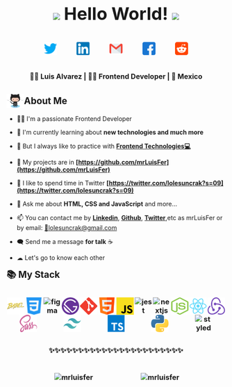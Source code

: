 <h1 style="font-size: 2.5rem; font-weight: bold; text-align: center;" align='center'> <img src="https://media.giphy.com/media/ObNTw8Uzwy6KQ/giphy.gif" width="40px"> Hello World! <img src="https://media.giphy.com/media/fFEFxS3DE5VIY/giphy.gif" width="35px" /></h1>

<div align='center' style="display: flex; flex-wrap: wrap; justify-content: center; align-items: flex-start; column-gap: 20px;">

<a margin='0 0.8rem' style="margin: 0 0.8rem; outline: none;" href="https://twitter.com/lolesuncrak" target="_blank"><img src="./assets/social-media/twitter.svg" alt="lolesuncrak" width="30"  /></a>

<a style="margin: 0 0.8rem; outline: none;" href="https://www.linkedin.com/in/mrluisfer/" target="blank"><img src="./assets/social-media/linkedin.svg" alt="luis fernando alvarez manriquez" width="30" /></a>

<a style="margin: 0 0.8rem; outline: none;" href='mailto:lolesuncrak@gmail.com' target='_blank'><img src="./assets/social-media/gmail.svg" width="30" alt="luis fernando alvarez manriquez" /></a>

<a style="margin: 0 0.8rem; outline: none;" href='https://www.facebook.com/profile.php?id=100013068189807' target='_blank'><img src='./assets/social-media/facebook.svg' alt='luis fer alvarez' width='30'/></a>

<a style="margin: 0 0.8rem; outline: none;" href="https://www.reddit.com/user/mrLuisFer" target="_blank" ><img src="./assets/social-media/reddit.svg" alt="u/mrLuisFer" width='30'></a>

</div>

<h2 style="text-align: center; font-size: 1rem;" align='center'>👦🏻 Luis Alvarez | 👨‍💻 Frontend Developer | 🌮 Mexico</h2>

<h2 style="display: flex; align-items: center; margin-bottom: 1rem;"><img style="width: 40px; margin: 0;" src="./assets/Octocat/Octocat.png" alt="🌟" width='40' /> About Me</h2>

- 👨‍💻 I'm a passionate Frontend Developer

- 🌱 I'm currently learning about **new technologies and much more**

- 💙 But I always like to practice with **[Frontend Technologies💻](https://github.com/mrLuisFer)**

- 🌟 My projects are in **[https://github.com/mrLuisFer](https://github.com/mrLuisFer)**

- 💬 I like to spend time in Twitter **[https://twitter.com/lolesuncrak?s=09](https://twitter.com/lolesuncrak?s=09)**

- 📝 Ask me about **HTML, CSS and JavaScript** and more...

- 📫 You can contact me by **[Linkedin](https://www.linkedin.com/in/mrluisfer/)**, **[Github](https://github.com/mrLuisFer)**, **[Twitter](https://twitter.com/lolesuncrak)**,etc as mrLuisFer or by email: <a href="mailto:lolesuncrak@gmail.com" >💼lolesuncrak@gmail.com</a>

- 🗨️ Send me a message **for talk** ☕

- ☁ Let's go to know each other

<h2 style="margin: 1rem 0;">📚 My Stack<h3>
<p align='center' style="text-align: center; display: flex; justify-content: space-around; flex-wrap: wrap; margin-top: 2rem; margin-bottom: 2rem;">
<img src="./assets/babel.svg" alt="babel" width="40" height="40"/> 
<img src="./assets/css3.svg" alt="css3" width="40" height="40"/> 
<img src="https://www.vectorlogo.zone/logos/figma/figma-icon.svg" alt="figma" width="40" height="40"/> 
<img src="./assets/gatsby.svg" alt="gatsby" width="40" height="40"/> 
<img src="./assets/git.svg" alt="git" width="40" height="40"/>
<img src="./assets/html.svg" alt="html5" width="40" height="40"/>
<img src="./assets/javascript.svg" alt="javascript" width="40" height="40"/> 
<img src="https://i.ibb.co/Yj6p14L/jest.png" alt="jest" width="40" height="40"/> 
<img src="https://cdn.worldvectorlogo.com/logos/nextjs-3.svg" alt="nextjs" width="40" height="40"/> 
<img src="./assets/nodejs.svg" alt="nodejs" width="40" height="40"/> 
<img src="./assets/react.svg" alt="react" width="40" height="40"/> 
<img src="./assets/redux.svg" alt="redux" width="40" height="40"/> 
<img src="./assets/sass.svg" alt="sass" width="40" height="40"/> 
<img src="./assets/tailwindcss.svg" alt="tailwind" width="40" height="40"/> 
<img src="./assets/typescript.svg" alt="typescript" width="40" height="40"/>
<img src="./assets/python.svg" alt="python" width="40" height="40"/>
<img src="https://miro.medium.com/max/318/1*c1rnU4_5k7Mimo_CA1efmQ.png" alt="styled-components" width="40" height="40"/>
</p>

<p style="text-align: center; margin: 1.5rem 0;" align='center'>
  ✨✨✨✨✨✨✨✨✨✨✨✨✨✨✨✨✨✨✨✨✨✨✨
</p>
<div style="display: flex; justify-content: space-evenly; flex-wrap: wrap;">
  <p>&nbsp;<img align="center" src="https://github-readme-stats.vercel.app/api?username=mrLuisFer&show_icons=true&theme=vue" alt="mrluisfer" /></p>

  <p>&nbsp;<img align="center" src="https://github-readme-stats.vercel.app/api/top-langs/?username=mrLuisFer&layout=compact&theme=vue" alt="mrluisfer" /></p>
</div>
